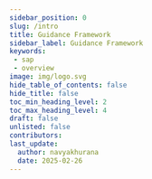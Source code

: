 ```yaml
---
sidebar_position: 0
slug: /intro
title: Guidance Framework
sidebar_label: Guidance Framework
keywords:
 - sap
 - overview
image: img/logo.svg
hide_table_of_contents: false
hide_title: false
toc_min_heading_level: 2
toc_max_heading_level: 4
draft: false
unlisted: false
contributors:
last_update:
  author: navyakhurana
  date: 2025-02-26
---
```

